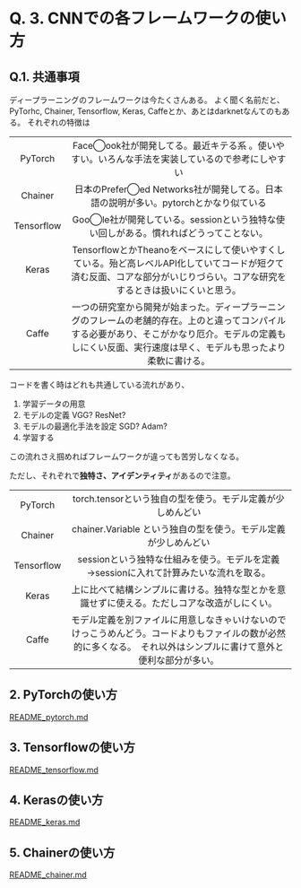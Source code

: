 # Q. 3. CNNでの各フレームワークの使い方

## Q.1. 共通事項

ディープラーニングのフレームワークは今たくさんある。
よく聞く名前だと、PyTorhc, Chainer, Tensorflow, Keras, Caffeとか、あとはdarknetなんてのもある。
それぞれの特徴は

| | |
|:---:|:---:|
| PyTorch | Face◯ook社が開発してる。最近キテる系 。使いやすい。いろんな手法を実装しているので参考にしやすい |
| Chainer | 日本のPrefer◯ed Networks社が開発してる。日本語の説明が多い。pytorchとかなり似ている |
| Tensorflow | Goo◯le社が開発している。sessionという独特な使い回しがある。慣れればどうってことない。|
| Keras | TensorflowとかTheanoをベースにして使いやすくしている。殆ど高レベルAPI化していてコードが短クて済む反面、コアな部分がいじりづらい。コアな研究をするときは扱いにくいと思う。|
| Caffe | 一つの研究室から開発が始まった。ディープラーニングのフレームの老舗的存在。上のと違ってコンパイルする必要があり、そこがかなり厄介。モデルの定義もしにくい反面、実行速度は早く、モデルも思ったより柔軟に書ける。|


コードを書く時はどれも共通している流れがあり、
1. 学習データの用意
2. モデルの定義 VGG? ResNet?
3. モデルの最適化手法を設定 SGD? Adam?
4. 学習する

この流れさえ掴めればフレームワークが違っても苦労しなくなる。

ただし、それぞれで**独特さ、アイデンティティ**があるので注意。

| | |
|:---:|:---:|
| PyTorch | torch.tensorという独自の型を使う。モデル定義が少しめんどい |
| Chainer | chainer.Variable という独自の型を使う。モデル定義が少しめんどい  |
| Tensorflow | sessionという独特な仕組みを使う。モデルを定義→sessionに入れて計算みたいな流れを取る。 |
| Keras | 上に比べて結構シンプルに書ける。独特な型とかを意識せずに使える。ただしコアな改造がしにくい。 |
| Caffe | モデル定義を別ファイルに用意しなきゃいけないのでけっこうめんどう。コードよりもファイルの数が必然的に多くなる。　それ以外はシンプルに書けて意外と便利な部分が多い。|


## 2. PyTorchの使い方

[README_pytorch.md](https://github.com/yoyoyo-yo/DeepLearningMugenKnock/blob/master/Question_howto/README_pytorch.md)

## 3. Tensorflowの使い方

[README_tensorflow.md](https://github.com/yoyoyo-yo/DeepLearningMugenKnock/blob/master/Question_howto/README_tensorflow.md)
## 4. Kerasの使い方

[README_keras.md](https://github.com/yoyoyo-yo/DeepLearningMugenKnock/blob/master/Question_howto/README_keras.md)

## 5. Chainerの使い方

[README_chainer.md](https://github.com/yoyoyo-yo/DeepLearningMugenKnock/blob/master/Question_howto/README_chaienr.md)

